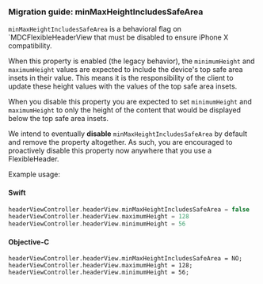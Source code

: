 ### Migration guide: minMaxHeightIncludesSafeArea

`minMaxHeightIncludesSafeArea` is a behavioral flag on `MDCFlexibleHeaderView that must be disabled
to ensure iPhone X compatibility.

When this property is enabled (the legacy behavior), the `minimumHeight` and `maximumHeight` values
are expected to include the device's top safe area insets in their value. This means it is the
responsibility of the client to update these height values with the values of the top safe area
insets.

When you disable this property you are expected to set `minimumHeight` and `maximumHeight` to only
the height of the content that would be displayed below the top safe area insets.

We intend to eventually **disable** `minMaxHeightIncludesSafeArea` by default and remove the
property altogether. As such, you are encouraged to proactively disable this property now anywhere
that you use a FlexibleHeader.

Example usage:

<!--<div class="material-code-render" markdown="1">-->
#### Swift
```swift
headerViewController.headerView.minMaxHeightIncludesSafeArea = false
headerViewController.headerView.maximumHeight = 128
headerViewController.headerView.minimumHeight = 56
```

#### Objective-C
```objc
headerViewController.headerView.minMaxHeightIncludesSafeArea = NO;
headerViewController.headerView.maximumHeight = 128;
headerViewController.headerView.minimumHeight = 56;
```
<!--</div>-->
